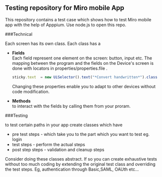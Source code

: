 ## Testing repository for Miro mobile App

This repository contains a test case which shows how to test Miro mobile app with the
help of Apppium. Use node.js to open this repo.

###Technical

Each screen has its own class. Each class has a 
+ __Fields__<br>
    Each field represent one element on the screen: button, input etc.
    The mapping between the program and the fields on the Device's screen is done with locators in properties/properties.file .
    ```javascript
    sticky.text  = new UiSelector().text("*Convert handwritten*").className("android.widget.TextView")'
    ```
    Changing these properties enable you to adapt to other devices without code modification.

+ __Methods__ <br>
   to interact with the fields by calling them from your proram.
    
###Testing

to test certain paths in your app create classes which have 
+ pre test steps - which take you to the part which you want to test eg. login
+ test steps - perform the actual steps
+ post step steps - validation and cleanup steps

Consider doing these classes abstract. If so you can create exhaustive tests without too much coding by extending the original test class and overriding the test steps. Eg, authentication through Basic,SAML, OAUth etc...

